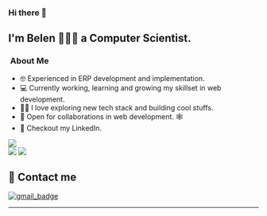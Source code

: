 


### Hi there 👋

## I'm Belen 👩🏻‍💻 a Computer Scientist.

### &nbsp;About Me 

- 🤓  Experienced in ERP development and implementation.
- 💻  Currently working, learning and growing my skillset in web development.
- 🫶🏻  I love exploring new tech stack and building cool stuffs.
- 🤝  Open for collaborations in web development. 🕸️
- 📝  Checkout my LinkedIn.           



 <img src="https://komarev.com/ghpvc/?username=anabelena&color=blueviolet&style=for-the-badge&base=1000"> 

<section styles="display:flex; gap:10px; justify-content:center; align-items:center; ">
 <img  src="https://github-readme-stats.vercel.app/api/top-langs/?username=anabelena&layout=donut" />
 <img src="https://github-readme-stats.vercel.app/api?username=anabelena&show_icons=true&theme=radical)"> 
</section>





## 📧 Contact me

[![gmail_badge]](mailto:anabelen.aristah@gmail.com) 



<!-- badges -->
[gmail_badge]: https://img.shields.io/badge/-anabelen.aristah%40gmail.com-red?style=flat-square&logo=Gmail&logoColor=white&link=mailto:anabelen.aristah@gmail.com

-----
